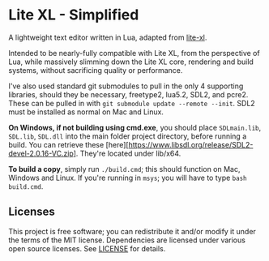 # Lite XL - Simplified

A lightweight text editor written in Lua, adapted from [lite-xl].

Intended to be nearly-fully compatible with Lite XL, from the perspective of Lua, while
massively slimming down the Lite XL core, rendering and build systems, without
sacrificing quality or performance.

I've also used standard git submodules to pull in the only 4 supporting libraries,
should they be necessary, freetype2, lua5.2, SDL2, and pcre2. These can be pulled in with
`git submodule update --remote --init`. SDL2 must be installed as normal on Mac and Linux.

**On Windows, if not building using cmd.exe**, you should place `SDLmain.lib`, `SDL.lib`,
`SDL.dll` into the main folder project directory, before running a build. You can retrieve
these [here][https://www.libsdl.org/release/SDL2-devel-2.0.16-VC.zip]. They're located under
lib/x64.

**To build a copy**, simply run `./build.cmd`; this should function on Mac, Windows and Linux.
If you're running in `msys`; you will have to type `bash build.cmd`.

## Licenses

This project is free software; you can redistribute it and/or modify it under
the terms of the MIT license. Dependencies are licensed under various open
source licenses.  See [LICENSE] for details.

[lite-xl]:                    https://github.com/lite-xl/lite-xl
[LICENSE]:                    LICENSE
